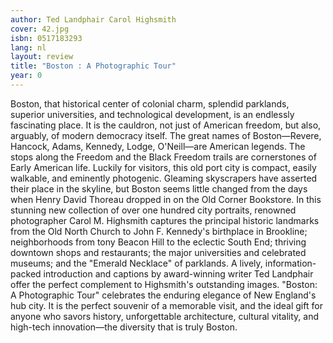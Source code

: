 ```yaml
---
author: Ted Landphair Carol Highsmith
cover: 42.jpg
isbn: 0517183293
lang: nl
layout: review
title: "Boston : A Photographic Tour"
year: 0
---
```


Boston, that historical center of colonial charm, splendid parklands, superior universities, and technological development, is an endlessly fascinating place. It is the cauldron, not just of American freedom, but also, arguably, of modern democracy itself. The great names of Boston—Revere, Hancock, Adams, Kennedy, Lodge, O'Neill—are American legends. The stops along the Freedom and the Black Freedom trails are cornerstones of Early American life. Luckily for visitors, this old port city is compact, easily walkable, and eminently photogenic.
Gleaming skyscrapers have asserted their place in the skyline, but Boston seems little changed from the days when Henry David Thoreau dropped in on the Old Corner Bookstore. In this stunning new collection of over one hundred city portraits, renowned photographer Carol M. Highsmith captures the principal historic landmarks from the Old North Church to John F. Kennedy's birthplace in Brookline; neighborhoods from tony Beacon Hill to the eclectic South End; thriving downtown shops and restaurants; the major universities and celebrated museums; and the "Emerald Necklace" of parklands. A lively, information-packed introduction and captions by award-winning writer Ted Landphair offer the perfect complement to Highsmith's outstanding images.
"Boston: A Photographic Tour" celebrates the enduring elegance of New England's hub city. It is the perfect souvenir of a memorable visit, and the ideal gift for anyone who savors history, unforgettable architecture, cultural vitality, and high-tech innovation—the diversity that is truly Boston.
